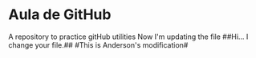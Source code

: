 # Aula de GitHub
A repository to practice gitHub utilities
Now I'm updating the file
##Hi... I change your file.## #This is Anderson's modification#
